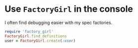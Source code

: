 # Use `FactoryGirl` in the console

I often find debugging easier with my spec factories. 

```ruby
require 'factory_girl'
FactoryGirl.find_definitions
user = FactoryGirl.create(:user)
```
